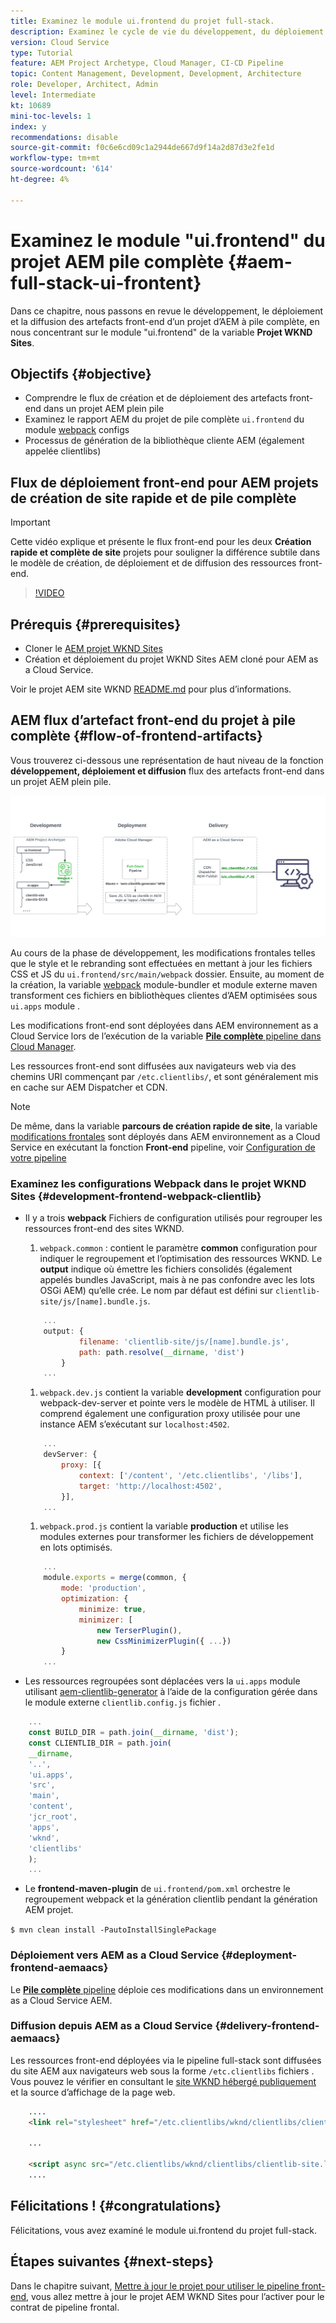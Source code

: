 ```yaml
---
title: Examinez le module ui.frontend du projet full-stack.
description: Examinez le cycle de vie du développement, du déploiement et de la diffusion front-end d’un projet AEM Sites complet basé sur Maven.
version: Cloud Service
type: Tutorial
feature: AEM Project Archetype, Cloud Manager, CI-CD Pipeline
topic: Content Management, Development, Development, Architecture
role: Developer, Architect, Admin
level: Intermediate
kt: 10689
mini-toc-levels: 1
index: y
recommendations: disable
source-git-commit: f0c6e6cd09c1a2944de667d9f14a2d87d3e2fe1d
workflow-type: tm+mt
source-wordcount: '614'
ht-degree: 4%

---
```



# Examinez le module &quot;ui.frontend&quot; du projet AEM pile complète {#aem-full-stack-ui-frontent}

Dans ce chapitre, nous passons en revue le développement, le déploiement et la diffusion des artefacts front-end d’un projet d’AEM à pile complète, en nous concentrant sur le module &quot;ui.frontend&quot; de la variable __Projet WKND Sites__.


## Objectifs {#objective}

* Comprendre le flux de création et de déploiement des artefacts front-end dans un projet AEM plein pile
* Examinez le rapport AEM du projet de pile complète `ui.frontend` du module [webpack](https://webpack.js.org/) configs
* Processus de génération de la bibliothèque cliente AEM (également appelée clientlibs)

## Flux de déploiement front-end pour AEM projets de création de site rapide et de pile complète

>[!IMPORTANT]
>
>Cette vidéo explique et présente le flux front-end pour les deux **Création rapide et complète de site** projets pour souligner la différence subtile dans le modèle de création, de déploiement et de diffusion des ressources front-end.

>[!VIDEO](https://video.tv.adobe.com/v/3409344/)

## Prérequis {#prerequisites}


* Cloner le [AEM projet WKND Sites](https://github.com/adobe/aem-guides-wknd)
* Création et déploiement du projet WKND Sites AEM cloné pour AEM as a Cloud Service.

Voir le projet AEM site WKND [README.md](https://github.com/adobe/aem-guides-wknd/blob/main/README.md) pour plus d’informations.

## AEM flux d’artefact front-end du projet à pile complète {#flow-of-frontend-artifacts}

Vous trouverez ci-dessous une représentation de haut niveau de la fonction __développement, déploiement et diffusion__ flux des artefacts front-end dans un projet AEM plein pile.

![Développement, déploiement et diffusion d’artefacts front-end](assets/Dev-Deploy-Delivery-AEM-Project.png)


Au cours de la phase de développement, les modifications frontales telles que le style et le rebranding sont effectuées en mettant à jour les fichiers CSS et JS du `ui.frontend/src/main/webpack` dossier. Ensuite, au moment de la création, la variable [webpack](https://webpack.js.org/) module-bundler et module externe maven transforment ces fichiers en bibliothèques clientes d’AEM optimisées sous `ui.apps` module .

Les modifications front-end sont déployées dans AEM environnement as a Cloud Service lors de l’exécution de la variable [__Pile complète__ pipeline dans Cloud Manager](https://experienceleague.adobe.com/docs/experience-manager-cloud-service/content/implementing/using-cloud-manager/cicd-pipelines/introduction-ci-cd-pipelines.html).

Les ressources front-end sont diffusées aux navigateurs web via des chemins URI commençant par `/etc.clientlibs/`, et sont généralement mis en cache sur AEM Dispatcher et CDN.


>[!NOTE]
>
> De même, dans la variable __parcours de création rapide de site__, la variable [modifications frontales](https://experienceleague.adobe.com/docs/experience-manager-cloud-service/content/sites/administering/site-creation/quick-site/customize-theme.html) sont déployés dans AEM environnement as a Cloud Service en exécutant la fonction __Front-end__ pipeline, voir [Configuration de votre pipeline](https://experienceleague.adobe.com/docs/experience-manager-cloud-service/content/sites/administering/site-creation/quick-site/pipeline-setup.html)

### Examinez les configurations Webpack dans le projet WKND Sites {#development-frontend-webpack-clientlib}

* Il y a trois __webpack__ Fichiers de configuration utilisés pour regrouper les ressources front-end des sites WKND.

   1. `webpack.common` : contient le paramètre __common__ configuration pour indiquer le regroupement et l’optimisation des ressources WKND. Le __output__ indique où émettre les fichiers consolidés (également appelés bundles JavaScript, mais à ne pas confondre avec les lots OSGi AEM) qu’elle crée. Le nom par défaut est défini sur `clientlib-site/js/[name].bundle.js`.

   ```javascript
       ...
       output: {
               filename: 'clientlib-site/js/[name].bundle.js',
               path: path.resolve(__dirname, 'dist')
           }
       ...    
   ```

   1. `webpack.dev.js` contient la variable __development__ configuration pour webpack-dev-server et pointe vers le modèle de HTML à utiliser. Il comprend également une configuration proxy utilisée pour une instance AEM s’exécutant sur `localhost:4502`.

   ```javascript
       ...
       devServer: {
           proxy: [{
               context: ['/content', '/etc.clientlibs', '/libs'],
               target: 'http://localhost:4502',
           }],
       ...    
   ```

   1. `webpack.prod.js` contient la variable __production__ et utilise les modules externes pour transformer les fichiers de développement en lots optimisés.

   ```javascript
       ...
       module.exports = merge(common, {
           mode: 'production',
           optimization: {
               minimize: true,
               minimizer: [
                   new TerserPlugin(),
                   new CssMinimizerPlugin({ ...})
           }
       ...    
   ```


* Les ressources regroupées sont déplacées vers la `ui.apps` module utilisant [aem-clientlib-generator](https://www.npmjs.com/package/aem-clientlib-generator) à l’aide de la configuration gérée dans le module externe `clientlib.config.js` fichier .

```javascript
    ...
    const BUILD_DIR = path.join(__dirname, 'dist');
    const CLIENTLIB_DIR = path.join(
    __dirname,
    '..',
    'ui.apps',
    'src',
    'main',
    'content',
    'jcr_root',
    'apps',
    'wknd',
    'clientlibs'
    );
    ...
```

* Le __frontend-maven-plugin__ de `ui.frontend/pom.xml` orchestre le regroupement webpack et la génération clientlib pendant la génération AEM projet.

`$ mvn clean install -PautoInstallSinglePackage`

### Déploiement vers AEM as a Cloud Service {#deployment-frontend-aemaacs}

Le [__Pile complète__ pipeline](https://experienceleague.adobe.com/docs/experience-manager-cloud-service/content/implementing/using-cloud-manager/cicd-pipelines/introduction-ci-cd-pipelines.html?#full-stack-pipeline) déploie ces modifications dans un environnement as a Cloud Service AEM.


### Diffusion depuis AEM as a Cloud Service {#delivery-frontend-aemaacs}

Les ressources front-end déployées via le pipeline full-stack sont diffusées du site AEM aux navigateurs web sous la forme `/etc.clientlibs` fichiers . Vous pouvez le vérifier en consultant le [site WKND hébergé publiquement](https://wknd.site/content/wknd/us/en.html) et la source d’affichage de la page web.

```html
    ....
    <link rel="stylesheet" href="/etc.clientlibs/wknd/clientlibs/clientlib-site.lc-181cd4102f7f49aa30eea548a7715c31-lc.min.css" type="text/css">

    ...

    <script async src="/etc.clientlibs/wknd/clientlibs/clientlib-site.lc-d4e7c03fe5c6a405a23b3ca1cc3dcd3d-lc.min.js"></script>
    ....
```

## Félicitations ! {#congratulations}

Félicitations, vous avez examiné le module ui.frontend du projet full-stack.

## Étapes suivantes {#next-steps}

Dans le chapitre suivant, [Mettre à jour le projet pour utiliser le pipeline front-end](update-project.md), vous allez mettre à jour le projet AEM WKND Sites pour l’activer pour le contrat de pipeline frontal.
